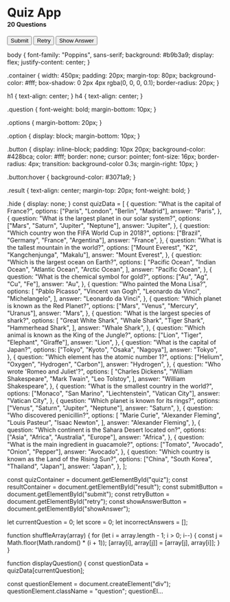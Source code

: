 <!DOCTYPE html>
<html>
  <head>
    <title>brain - Quiz Game</title>
    <link rel="stylesheet" href="style.css" />
    <link rel="icon" href="https://i.ibb.co/M6KTWnf/pic.jpg" />
</head>
  <body>
    <div class="container">
      <h1 style="margin-bottom: 2px;">Quiz App</h1>
      <h4 style="margin-top: 0px;">20 Questions</h4>
      <div id="quiz"></div>
      <div id="result" class="result"></div>
      <button id="submit" class="button">Submit</button>
      <button id="retry" class="button hide">Retry</button>
      <button id="showAnswer" class="button hide">Show Answer</button>
    </div>
    <script src="script.js"></script>
  </body>
</html>

body {
  font-family: "Poppins", sans-serif;
  background: #b9b3a9;
  display: flex;
  justify-content: center;
}

.container {
  width: 450px;
  padding: 20px;
  margin-top: 80px;
  background-color: #fff;
  box-shadow: 0 2px 4px rgba(0, 0, 0, 0.1);
  border-radius: 20px;
}

h1 {
  text-align: center;
}
h4 {
  text-align: center;
}

.question {
  font-weight: bold;
  margin-bottom: 10px;
}

.options {
  margin-bottom: 20px;
}

.option {
  display: block;
  margin-bottom: 10px;
}

.button {
  display: inline-block;
  padding: 10px 20px;
  background-color: #428bca;
  color: #fff;
  border: none;
  cursor: pointer;
  font-size: 16px;
  border-radius: 4px;
  transition: background-color 0.3s;
  margin-right: 10px;
}

.button:hover {
  background-color: #3071a9;
}

.result {
  text-align: center;
  margin-top: 20px;
  font-weight: bold;
}

.hide {
  display: none;
}
const quizData = [
  {
    question: "What is the capital of France?",
    options: ["Paris", "London", "Berlin", "Madrid"],
    answer: "Paris",
  },
  {
    question: "What is the largest planet in our solar system?",
    options: ["Mars", "Saturn", "Jupiter", "Neptune"],
    answer: "Jupiter",
  },
  {
    question: "Which country won the FIFA World Cup in 2018?",
    options: ["Brazil", "Germany", "France", "Argentina"],
    answer: "France",
  },
  {
    question: "What is the tallest mountain in the world?",
    options: ["Mount Everest", "K2", "Kangchenjunga", "Makalu"],
    answer: "Mount Everest",
  },
  {
    question: "Which is the largest ocean on Earth?",
    options: [
      "Pacific Ocean",
      "Indian Ocean",
      "Atlantic Ocean",
      "Arctic Ocean",
    ],
    answer: "Pacific Ocean",
  },
  {
    question: "What is the chemical symbol for gold?",
    options: ["Au", "Ag", "Cu", "Fe"],
    answer: "Au",
  },
  {
    question: "Who painted the Mona Lisa?",
    options: [
      "Pablo Picasso",
      "Vincent van Gogh",
      "Leonardo da Vinci",
      "Michelangelo",
    ],
    answer: "Leonardo da Vinci",
  },
  {
    question: "Which planet is known as the Red Planet?",
    options: ["Mars", "Venus", "Mercury", "Uranus"],
    answer: "Mars",
  },
  {
    question: "What is the largest species of shark?",
    options: [
      "Great White Shark",
      "Whale Shark",
      "Tiger Shark",
      "Hammerhead Shark",
    ],
    answer: "Whale Shark",
  },
  {
    question: "Which animal is known as the King of the Jungle?",
    options: ["Lion", "Tiger", "Elephant", "Giraffe"],
    answer: "Lion",
  },
  {
    question: "What is the capital of Japan?",
    options: ["Tokyo", "Kyoto", "Osaka", "Nagoya"],
    answer: "Tokyo",
  },
  {
    question: "Which element has the atomic number 1?",
    options: ["Helium", "Oxygen", "Hydrogen", "Carbon"],
    answer: "Hydrogen",
  },
  {
    question: "Who wrote 'Romeo and Juliet'?",
    options: [
      "Charles Dickens",
      "William Shakespeare",
      "Mark Twain",
      "Leo Tolstoy",
    ],
    answer: "William Shakespeare",
  },
  {
    question: "What is the smallest country in the world?",
    options: ["Monaco", "San Marino", "Liechtenstein", "Vatican City"],
    answer: "Vatican City",
  },
  {
    question: "Which planet is known for its rings?",
    options: ["Venus", "Saturn", "Jupiter", "Neptune"],
    answer: "Saturn",
  },
  {
    question: "Who discovered penicillin?",
    options: [
      "Marie Curie",
      "Alexander Fleming",
      "Louis Pasteur",
      "Isaac Newton",
    ],
    answer: "Alexander Fleming",
  },
  {
    question: "Which continent is the Sahara Desert located on?",
    options: ["Asia", "Africa", "Australia", "Europe"],
    answer: "Africa",
  },
  {
    question: "What is the main ingredient in guacamole?",
    options: ["Tomato", "Avocado", "Onion", "Pepper"],
    answer: "Avocado",
  },
  {
    question: "Which country is known as the Land of the Rising Sun?",
    options: ["China", "South Korea", "Thailand", "Japan"],
    answer: "Japan",
  },
];

const quizContainer = document.getElementById("quiz");
const resultContainer = document.getElementById("result");
const submitButton = document.getElementById("submit");
const retryButton = document.getElementById("retry");
const showAnswerButton = document.getElementById("showAnswer");

let currentQuestion = 0;
let score = 0;
let incorrectAnswers = [];

function shuffleArray(array) {
  for (let i = array.length - 1; i > 0; i--) {
    const j = Math.floor(Math.random() * (i + 1));
    [array[i], array[j]] = [array[j], array[i]];
  }
}

function displayQuestion() {
  const questionData = quizData[currentQuestion];

  const questionElement = document.createElement("div");
  questionElement.className = "question";
  questionEl…


